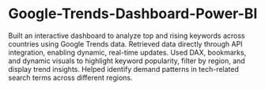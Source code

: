 # Google-Trends-Dashboard-Power-BI
Built an interactive dashboard to analyze top and rising keywords across countries using Google Trends data. Retrieved data directly through API integration, enabling dynamic, real-time updates. Used DAX, bookmarks, and dynamic visuals to highlight keyword popularity, filter by region, and display trend insights. Helped identify demand patterns in tech-related search terms across different regions.

